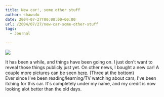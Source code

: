 ```yaml
---
title: New car!, some other stuff
author: shawndo
date: 2004-07-27T00:00:00+00:00
url: /2004/07/27/new-car-some-other-stuff
tags:
  - Journal

---
```


![](/images/2004/07/2004-sti.jpg)

It has been a while, and things have been going on. I just don't want to reveal those things publicly just yet. On other news, I bought a new car! A couple more pictures can be seen [here][1]. (Three at the bottom)  
Ever since I've been reading/learning/TV watching about cars, I've been itching for this car. It's completely under my name, and my credit is now looking alot better than the old days.

 [1]: http://www.shawndo.com/modules.php?set_albumName=everyday&#038;op=modload&#038;name=gallery&#038;file=index&#038;include=view_album.php